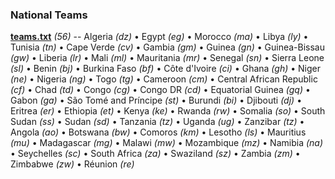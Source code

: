 

### National Teams


**[teams.txt](teams.txt)** _(56)_ -- 
Algeria _(dz)_ •
Egypt _(eg)_ •
Morocco _(ma)_ •
Libya _(ly)_ •
Tunisia _(tn)_ •
Cape Verde _(cv)_ •
Gambia _(gm)_ •
Guinea _(gn)_ •
Guinea-Bissau _(gw)_ •
Liberia _(lr)_ •
Mali _(ml)_ •
Mauritania _(mr)_ •
Senegal _(sn)_ •
Sierra Leone _(sl)_ •
Benin _(bj)_ •
Burkina Faso _(bf)_ •
Côte d'Ivoire _(ci)_ •
Ghana _(gh)_ •
Niger _(ne)_ •
Nigeria _(ng)_ •
Togo _(tg)_ •
Cameroon _(cm)_ •
Central African Republic _(cf)_ •
Chad _(td)_ •
Congo _(cg)_ •
Congo DR _(cd)_ •
Equatorial Guinea _(gq)_ •
Gabon _(ga)_ •
São Tomé and Príncipe _(st)_ •
Burundi _(bi)_ •
Djibouti _(dj)_ •
Eritrea _(er)_ •
Ethiopia _(et)_ •
Kenya _(ke)_ •
Rwanda _(rw)_ •
Somalia _(so)_ •
South Sudan _(ss)_ •
Sudan _(sd)_ •
Tanzania _(tz)_ •
Uganda _(ug)_ •
Zanzibar _(tz)_ •
Angola _(ao)_ •
Botswana _(bw)_ •
Comoros _(km)_ •
Lesotho _(ls)_ •
Mauritius _(mu)_ •
Madagascar _(mg)_ •
Malawi _(mw)_ •
Mozambique _(mz)_ •
Namibia _(na)_ •
Seychelles _(sc)_ •
South Africa _(za)_ •
Swaziland _(sz)_ •
Zambia _(zm)_ •
Zimbabwe _(zw)_ •
Réunion _(re)_




